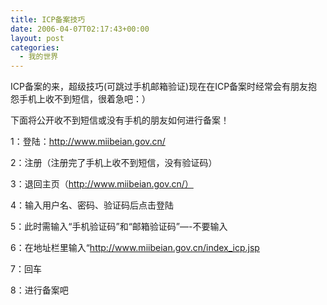 ```yaml
---
title: ICP备案技巧
date: 2006-04-07T02:17:43+00:00
layout: post
categories:
  - 我的世界
---
```


ICP备案的来，超级技巧(可跳过手机邮箱验证)现在在ICP备案时经常会有朋友抱怨手机上收不到短信，很着急吧：）

下面将公开收不到短信或没有手机的朋友如何进行备案！

1：登陆：<http://www.miibeian.gov.cn/>

2：注册（注册完了手机上收不到短信，没有验证码）

3：退回主页（<http://www.miibeian.gov.cn/）>

4：输入用户名、密码、验证码后点击登陆

5：此时需输入“手机验证码”和“邮箱验证码”—-不要输入

6：在地址栏里输入“<http://www.miibeian.gov.cn/index_icp.jsp>

7：回车

8：进行备案吧